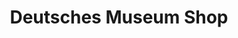 ---
title: "Deutsches Museum Shop"
url: /muenchen/deutsches-museum-shop-museumsinsel/
shop: Andenken
---